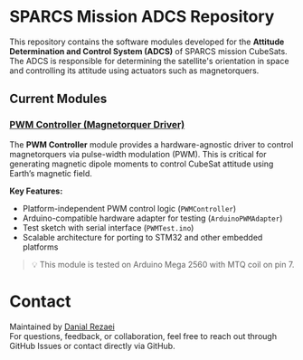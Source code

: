 # SPARCS Mission ADCS Repository

This repository contains the software modules developed for the **Attitude Determination and Control System (ADCS)** of SPARCS mission CubeSats. The ADCS is responsible for determining the satellite's orientation in space and controlling its attitude using actuators such as magnetorquers.

## Current Modules

### [PWM Controller (Magnetorquer Driver)](https://github.com/SPARCS-Mission/ADCS/tree/main/MTQDriver)

The **PWM Controller** module provides a hardware-agnostic driver to control magnetorquers via pulse-width modulation (PWM). This is critical for generating magnetic dipole moments to control CubeSat attitude using Earth’s magnetic field.

**Key Features:**

- Platform-independent PWM control logic (`PWMController`)
- Arduino-compatible hardware adapter for testing (`ArduinoPWMAdapter`)
- Test sketch with serial interface (`PWMTest.ino`)
- Scalable architecture for porting to STM32 and other embedded platforms

> 💡 This module is tested on Arduino Mega 2560 with MTQ coil on pin 7.

# Contact
Maintained by [Danial Rezaei](https://github.com/DanialRezaei)  
For questions, feedback, or collaboration, feel free to reach out through GitHub Issues or contact directly via GitHub.
